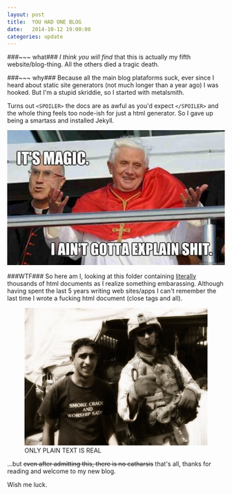 ```yaml
---
layout: post
title:  YOU HAD ONE BLOG
date:   2014-10-12 19:00:00
categories: update
---
```


###~~~ what###
*I think you will find* that this is actually my fifth website/blog-thing. All the others died a tragic death.

###~~~ why###
Because all the main blog plataforms suck, ever since I heard about static site generators (not much longer than a year ago) I was hooked. But I'm a stupid skriddie, so I started with metalsmith. 

Turns out `<SPOILER>` the docs are as awful as you'd expect `</SPOILER>` and the whole thing feels too node-ish for just a html generator. So I gave up being a smartass and installed Jekyll.

![inorite](/assets/img/its.magic.jpg)

###WTF###
So here am I, looking at this folder containing <u>literally</u> thousands of html documents as I realize something embarassing. Although having spent the last 5 years writing web sites/apps I can't remember the last time I wrote a fucking html document (close tags and all).

<figure>
  <img src='/assets/img/smoke.crack.jpg' />
  <figcaption class='large'>ONLY PLAIN TEXT IS REAL</figcaption>
</figure>

...but <del>even after admitting this, there is no catharsis</del> that's all, thanks for reading and welcome to my new blog. 

Wish me luck.